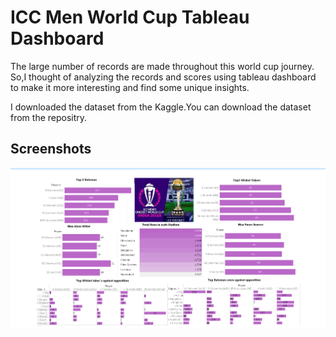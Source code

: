 
# ICC Men World Cup Tableau Dashboard

The large number of records are made throughout this world cup journey. So,I thought of analyzing the records and scores using tableau dashboard to make it more interesting and find some unique insights.

I downloaded the dataset from the Kaggle.You can download the dataset from the repositry.



## Screenshots

![App Screenshot](https://github.com/salmansajidsattar/ICC_World_Cup_2023_Data_Visualization_using_Tableau/blob/main/Cricket_World_Cup_Tableau_dashboard.png)

